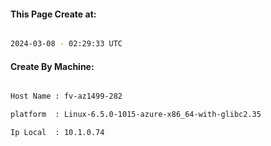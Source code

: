 
   
#### This Page Create at:

```bash

2024-03-08 - 02:29:33 UTC

```

#### Create By Machine:

```bash

Host Name : fv-az1499-282

platform  : Linux-6.5.0-1015-azure-x86_64-with-glibc2.35

Ip Local  : 10.1.0.74

```

